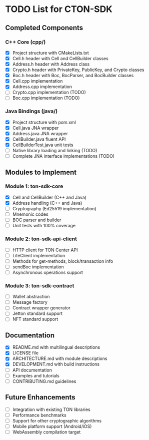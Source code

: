 # TODO List for CTON-SDK

## Completed Components

### C++ Core (cpp/)
- [x] Project structure with CMakeLists.txt
- [x] Cell.h header with Cell and CellBuilder classes
- [x] Address.h header with Address class
- [x] Crypto.h header with PrivateKey, PublicKey, and Crypto classes
- [x] Boc.h header with Boc, BocParser, and BocBuilder classes
- [x] Cell.cpp implementation
- [x] Address.cpp implementation
- [ ] Crypto.cpp implementation (TODO)
- [ ] Boc.cpp implementation (TODO)

### Java Bindings (java/)
- [x] Project structure with pom.xml
- [x] Cell.java JNA wrapper
- [x] Address.java JNA wrapper
- [x] CellBuilder.java fluent API
- [x] CellBuilderTest.java unit tests
- [ ] Native library loading and linking (TODO)
- [ ] Complete JNA interface implementations (TODO)

## Modules to Implement

### Module 1: ton-sdk-core
- [x] Cell and CellBuilder (C++ and Java)
- [x] Address handling (C++ and Java)
- [ ] Cryptography (Ed25519 implementation)
- [ ] Mnemonic codes
- [ ] BOC parser and builder
- [ ] Unit tests with 100% coverage

### Module 2: ton-sdk-api-client
- [ ] HTTP client for TON Center API
- [ ] LiteClient implementation
- [ ] Methods for get-methods, block/transaction info
- [ ] sendBoc implementation
- [ ] Asynchronous operations support

### Module 3: ton-sdk-contract
- [ ] Wallet abstraction
- [ ] Message factory
- [ ] Contract wrapper generator
- [ ] Jetton standard support
- [ ] NFT standard support

## Documentation
- [x] README.md with multilingual descriptions
- [x] LICENSE file
- [x] ARCHITECTURE.md with module descriptions
- [x] DEVELOPMENT.md with build instructions
- [ ] API documentation
- [ ] Examples and tutorials
- [ ] CONTRIBUTING.md guidelines

## Future Enhancements
- [ ] Integration with existing TON libraries
- [ ] Performance benchmarks
- [ ] Support for other cryptographic algorithms
- [ ] Mobile platform support (Android/iOS)
- [ ] WebAssembly compilation target
